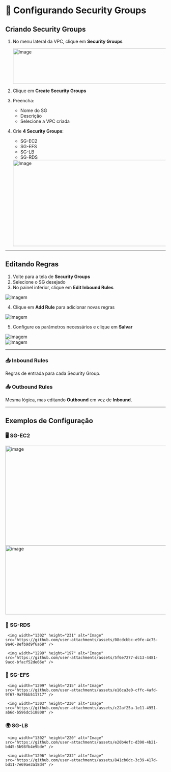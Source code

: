 # 🔐 Configurando Security Groups

## Criando Security Groups

1. No menu lateral da VPC, clique em **Security Groups**
     
   <img width="729" height="110" alt="Image" src="https://github.com/user-attachments/assets/e15eb533-450c-4b5f-b604-43a5443fbf15" />

3. Clique em **Create Security Groups**  
4. Preencha:  
   - Nome do SG  
   - Descrição  
   - Selecione a VPC criada  

5. Crie **4 Security Groups**:  
   - SG-EC2  
   - SG-EFS  
   - SG-LB  
   - SG-RDS

  
   <img width="691" height="271" alt="Image" src="https://github.com/user-attachments/assets/1409d424-e805-48f1-93a1-6b07f5b94172" />

---

## Editando Regras

1. Volte para a tela de **Security Groups**  
2. Selecione o SG desejado  
3. No painel inferior, clique em **Edit Inbound Rules**  

![Imagem]()

4. Clique em **Add Rule** para adicionar novas regras  

![Imagem]()

5. Configure os parâmetros necessários e clique em **Salvar**  

![Imagem]()  
![Imagem]()

---

### 📥 Inbound Rules
Regras de entrada para cada Security Group.  

### 📤 Outbound Rules
Mesma lógica, mas editando **Outbound** em vez de **Inbound**.  

---

## Exemplos de Configuração

### 🖥 SG-EC2  
<img width="1311" height="313" alt="image" src="https://github.com/user-attachments/assets/123c1e54-d248-4d28-be16-93c4685f458f" />

<img width="1301" height="217" alt="image" src="https://github.com/user-attachments/assets/ef4d94bc-d347-462b-8a4a-3785a5cfd982" />

### 💾 SG-RDS  

     <img width="1302" height="231" alt="Image" src="https://github.com/user-attachments/assets/08cdcbbc-e9fe-4c75-9a46-8efb9d9f6a68" />

     <img width="1299" height="197" alt="Image" src="https://github.com/user-attachments/assets/5f6e7277-dc13-4481-9acd-bfacf52de66e" />

### 📂 SG-EFS  
     <img width="1299" height="215" alt="Image" src="https://github.com/user-attachments/assets/e16ca3e0-cffc-4afd-9f67-9a70bb511717" />

     <img width="1303" height="230" alt="Image" src="https://github.com/user-attachments/assets/c22af25a-1e11-4951-ab6d-b596dc518808" />

### 🌍 SG-LB  
     <img width="1302" height="220" alt="Image" src="https://github.com/user-attachments/assets/e20b4efc-d390-4b21-bd45-5b98fb4e9bde" />

     <img width="1296" height="232" alt="Image" src="https://github.com/user-attachments/assets/841cb0dc-3c39-417d-bd11-7e69ae3a18d4" />



